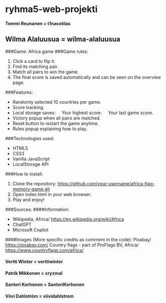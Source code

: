 # ryhma5-web-projekti
#### Tommi Reunanen = t1nasotilas
## Wilma Alaluusua = wilma-alaluusua
###Game: Africa game
###Game rules:
1. Click a card to flip it.
2. Find its matching pair.
3. Match all pairs to win the game.
4. The final score is saved automatically and can be seen on the overview page.

###Features:
* Randomly selected 10 countries per game.
* Score tracking.
* Local storage saves:
    Your highest score.
    Your last game score.
* Victory popup when all pairs are matched.
* Reset button to restart the game anytime.
* Rules popup explaining how to play.

###Technologies used:
* HTML5
* CSS3
* Vanilla JavaScript
* LocalStorage API

###How to install:
1. Clone the repository:
https://github.com/your-username/africa-flag-memory-game.git
2. Open index.html in your web browser.
3. Play and enjoy!

###Sources:
####Information:
* Wikipedia, Africa/ https://en.wikipedia.org/wiki/Africa
* ChatGPT
* Microsoft Copilot

####Images (More specific credits as comment in the code):
Pixabay/ https://pixabay.com/
Country flags - part of ProFlags BV, Africa/ https://www.countryflags.com/africa/
#### Vertti Winter = verttiwinter
#### Patrik Mikkonen = cryzmal
#### Santeri Korhonen = SanteriKorhonen
#### Viivi Dahlström = viividahlstrom
